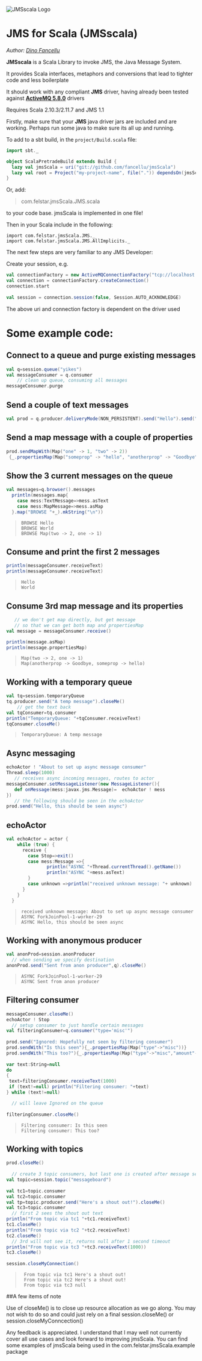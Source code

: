 ![JMSscala Logo](http://felstar.com/projects/jmsScala/img/jms-scala-cliff.png)
# JMS for Scala (JMSscala)

*Author: [Dino Fancellu](http://dinofancellu.com)*

**JMSscala** is a Scala Library to invoke JMS, the Java Message System.

It provides Scala interfaces, metaphors and conversions that lead to tighter code and less boilerplate

It should work with any compliant **JMS** driver, having already been tested against **[ActiveMQ 5.8.0](http://activemq.apache.org/download.html)** drivers

Requires Scala 2.10.3/2.11.7 and JMS 1.1 

Firstly, make sure that your **JMS** java driver jars are included and are working.
Perhaps run some java to make sure its all up and running.

To add to a sbt build, in the `project/Build.scala` file:

```sbt
import sbt._

object ScalaPretradeBuild extends Build {
  lazy val jmsScala = uri("git://github.com/fancellu/jmsScala")
  lazy val root = Project("my-project-name", file(".")) dependsOn(jmsScala)
}
```

Or, add:

> com.felstar.jmsScala.JMS.scala  

to your code base. jmsScala is implemented in one file!

Then in your Scala include in the following:

	import com.felstar.jmsScala.JMS._
    import com.felstar.jmsScala.JMS.AllImplicits._

The next few steps are very familiar to any JMS Developer:

Create your session, e.g.
```scala
val connectionFactory = new ActiveMQConnectionFactory("tcp://localhost:61616")
val connection = connectionFactory.createConnection()
connection.start
      
val session = connection.session(false, Session.AUTO_ACKNOWLEDGE)
```
The above uri and connection factory is dependent on the driver used
	
# Some example code: #

## Connect to a queue and purge existing messages ##
```scala
val q=session.queue("yikes")      
val messageConsumer = q.consumer
  	// clean up queue, consuming all messages
messageConsumer.purge
```
  
## Send a couple of text messages ##
```scala
val prod = q.producer.deliveryMode(NON_PERSISTENT).send("Hello").send("World")
```
## Send a map message with a couple of properties ##
```scala
prod.sendMapWith(Map("one" -> 1, "two" -> 2))
 {_.propertiesMap(Map("someprop" -> "hello", "anotherprop" -> "Goodbye"))}
```
## Show the 3 current messages on the queue ##
```scala
val messages=q.browser().messages
  println(messages.map{
    case mess:TextMessage=>mess.asText
    case mess:MapMessage=>mess.asMap
  }.map("BROWSE "+_).mkString("\n"))
```
>     BROWSE Hello
>     BROWSE World
>     BROWSE Map(two -> 2, one -> 1)

## Consume and print the first 2 messages ##
```scala
println(messageConsumer.receiveText)
println(messageConsumer.receiveText)
```
>     Hello
>     World

## Consume 3rd map message and its properties ##
```scala
   // we don't get map directly, but get message
   // so that we can get both map and propertiesMap
val message = messageConsumer.receive()

println(message.asMap)
println(message.propertiesMap)
```
>     Map(two -> 2, one -> 1)
>     Map(anotherprop -> Goodbye, someprop -> hello)

## Working with a temporary queue ##
```scala
val tq=session.temporaryQueue      
tq.producer.send("A temp message").closeMe()
    // get the text back
val tqConsumer=tq.consumer
println("TemporaryQueue: "+tqConsumer.receiveText)
tqConsumer.closeMe()
```
>     TemporaryQueue: A temp message

## Async messaging ##
```scala
echoActor ! "About to set up async message consumer"
Thread.sleep(1000)
   // receives async incoming messages, routes to actor
messageConsumer.setMessageListener(new MessageListener(){
   def onMessage(mess:javax.jms.Message)=  echoActor ! mess         
})
   // the following should be seen in the echoActor
prod.send("Hello, this should be seen async")
```
## echoActor ##
```scala
val echoActor = actor {
    while (true) {
      receive {
        case Stop=>exit()
        case mess:Message =>{
               println("ASYNC "+Thread.currentThread().getName())
               println("ASYNC "+mess.asText)
        }
        case unknown =>println("received unknown message: "+ unknown)
      }
    }
  }
```
>     received unknown message: About to set up async message consumer
>     ASYNC ForkJoinPool-1-worker-29
>     ASYNC Hello, this should be seen async

## Working with anonymous producer ##
```scala
val anonProd=session.anonProducer   
  // when sending we specify destination   
anonProd.send("Sent from anon producer",q).closeMe() 
```
>     ASYNC ForkJoinPool-1-worker-29
>     ASYNC Sent from anon producer

## Filtering consumer ##
```scala
messageConsumer.closeMe()
echoActor ! Stop
  // setup consumer to just handle certain messages
val filteringConsumer=q.consumer("type='misc'")
        
prod.send("Ignored: Hopefully not seen by filtering consumer")
prod.sendWith("Is this seen"){_.propertiesMap(Map("type"->"misc"))}
prod.sendWith("This too?"){_.propertiesMap(Map("type"->"misc","amount"->42))}
  
var text:String=null
do
{
 text=filteringConsumer.receiveText(1000)       
 if (text!=null) println("Filtering consumer: "+text)       
} while (text!=null)

  // will leave Ignored on the queue
   
filteringConsumer.closeMe()  
```
>     Filtering consumer: Is this seen
>     Filtering consumer: This too?

## Working with topics ##
```scala
prod.closeMe()       
        
  // create 3 topic consumers, but last one is created after message sent
val topic=session.topic("messageboard")
      
val tc1=topic.consumer
val tc2=topic.consumer
val tp=topic.producer.send("Here's a shout out!").closeMe()
val tc3=topic.consumer
  // first 2 sees the shout out text
println("From topic via tc1 "+tc1.receiveText)
tc1.closeMe()
println("From topic via tc2 "+tc2.receiveText)
tc2.closeMe()
  // 3rd will not see it, returns null after 1 second timeout
println("From topic via tc3 "+tc3.receiveText(1000))
tc3.closeMe()
 
session.closeMyConnection()
```
>      From topic via tc1 Here's a shout out!
>      From topic via tc2 Here's a shout out!
>      From topic via tc3 null

##A few items of note

Use of closeMe() is to close up resource allocation as we go along. 
You may not wish to do so and could just rely on a final session.closeMe() or session.closeMyConncection()

Any feedback is appreciated. I understand that I may well not currently cover all use cases and look forward to improving jmsScala.
You can find some examples of jmsScala being used in the com.felstar.jmsScala.example package
